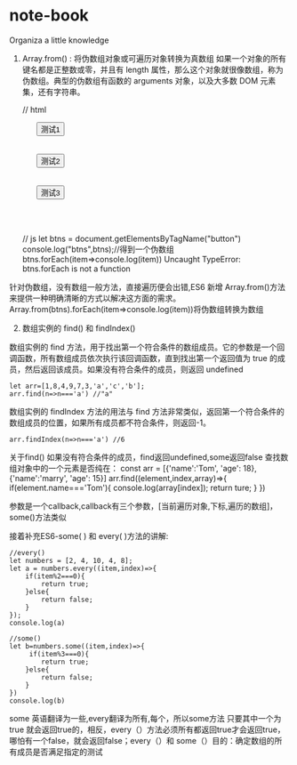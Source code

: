 # note-book
Organiza a little knowledge

1. Array.from() : 将伪数组对象或可遍历对象转换为真数组
如果一个对象的所有键名都是正整数或零，并且有 length 属性，那么这个对象就很像数组，称为伪数组。典型的伪数组有函数的 arguments 对象，以及大多数 DOM 元素集，还有字符串。

    // html
    <pre>
      <button>测试1</button>
      <br>
      <button>测试2</button>
      <br>
      <button>测试3</button>
      <br>
    </pre>
    // js
    let btns = document.getElementsByTagName("button")
    console.log("btns",btns);//得到一个伪数组
    btns.forEach(item=>console.log(item)) Uncaught TypeError: btns.forEach is not a function
    

针对伪数组，没有数组一般方法，直接遍历便会出错,ES6 新增 Array.from()方法来提供一种明确清晰的方式以解决这方面的需求。
Array.from(btns).forEach(item=>console.log(item))将伪数组转换为数组

2. 数组实例的 find() 和 findIndex()

数组实例的 find 方法，用于找出第一个符合条件的数组成员。它的参数是一个回调函数，所有数组成员依次执行该回调函数，直到找出第一个返回值为 true 的成员，然后返回该成员。如果没有符合条件的成员，则返回 undefined

    let arr=[1,8,4,9,7,3,'a','c','b'];
    arr.find(n=>n==='a') //"a"

数组实例的 findIndex 方法的用法与 find 方法非常类似，返回第一个符合条件的数组成员的位置，如果所有成员都不符合条件，则返回-1。

    arr.findIndex(n=>n==='a') //6

关于find()
如果没有符合条件的成员，find返回undefined,some返回false
查找数组对象中的一个元素是否纯在：
    const arr = [{'name':'Tom', 'age': 18},{'name':'marry', 'age': 15}]
    arr.find((element,index,array)=>{
      if(element.name==='Tom'){
        console.log(array[index]);
        return ture;
      }
    })

参数是一个callback,callback有三个参数，[当前遍历对象,下标,遍历的数组]，some()方法类似


接着补充ES6-some( ) 和 every( )方法的讲解: 

    //every()
    let numbers = [2, 4, 10, 4, 8];
    let a = numbers.every((item,index)=>{
        if(item%2===0){
            return true;
        }else{
            return false;
        }
    });
    console.log(a)

    //some()
    let b=numbers.some((item,index)=>{
         if(item%3===0){
            return true;
        }else{
            return false;
        }
    })
    console.log(b)

some 英语翻译为一些,every翻译为所有,每个，所以some方法 只要其中一个为true 就会返回true的，相反，every（）方法必须所有都返回true才会返回true，哪怕有一个false，就会返回false；every（）和 some（）目的：确定数组的所有成员是否满足指定的测试